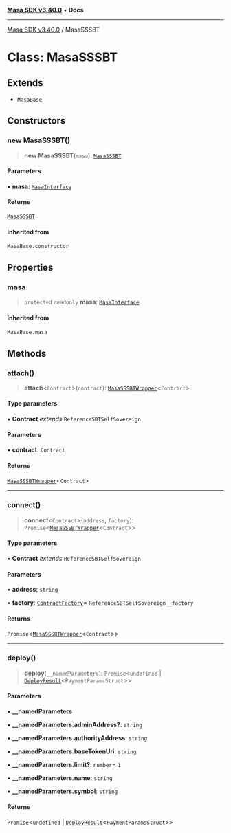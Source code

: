 [**Masa SDK v3.40.0**](../README.md) • **Docs**

***

[Masa SDK v3.40.0](../globals.md) / MasaSSSBT

# Class: MasaSSSBT

## Extends

- `MasaBase`

## Constructors

### new MasaSSSBT()

> **new MasaSSSBT**(`masa`): [`MasaSSSBT`](MasaSSSBT.md)

#### Parameters

• **masa**: [`MasaInterface`](../interfaces/MasaInterface.md)

#### Returns

[`MasaSSSBT`](MasaSSSBT.md)

#### Inherited from

`MasaBase.constructor`

## Properties

### masa

> `protected` `readonly` **masa**: [`MasaInterface`](../interfaces/MasaInterface.md)

#### Inherited from

`MasaBase.masa`

## Methods

### attach()

> **attach**\<`Contract`\>(`contract`): [`MasaSSSBTWrapper`](MasaSSSBTWrapper.md)\<`Contract`\>

#### Type parameters

• **Contract** *extends* `ReferenceSBTSelfSovereign`

#### Parameters

• **contract**: `Contract`

#### Returns

[`MasaSSSBTWrapper`](MasaSSSBTWrapper.md)\<`Contract`\>

***

### connect()

> **connect**\<`Contract`\>(`address`, `factory`): `Promise`\<[`MasaSSSBTWrapper`](MasaSSSBTWrapper.md)\<`Contract`\>\>

#### Type parameters

• **Contract** *extends* `ReferenceSBTSelfSovereign`

#### Parameters

• **address**: `string`

• **factory**: [`ContractFactory`](ContractFactory.md)= `ReferenceSBTSelfSovereign__factory`

#### Returns

`Promise`\<[`MasaSSSBTWrapper`](MasaSSSBTWrapper.md)\<`Contract`\>\>

***

### deploy()

> **deploy**(`__namedParameters`): `Promise`\<`undefined` \| [`DeployResult`](../interfaces/DeployResult.md)\<`PaymentParamsStruct`\>\>

#### Parameters

• **\_\_namedParameters**

• **\_\_namedParameters.adminAddress?**: `string`

• **\_\_namedParameters.authorityAddress**: `string`

• **\_\_namedParameters.baseTokenUri**: `string`

• **\_\_namedParameters.limit?**: `number`= `1`

• **\_\_namedParameters.name**: `string`

• **\_\_namedParameters.symbol**: `string`

#### Returns

`Promise`\<`undefined` \| [`DeployResult`](../interfaces/DeployResult.md)\<`PaymentParamsStruct`\>\>
